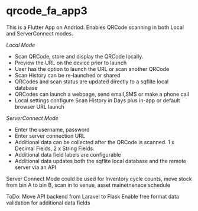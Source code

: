 # qrcode_fa_app3

This is a Flutter App on Andriod. Enables QRCode scanning in both Local and ServerConnect modes. 

*Local Mode*

- Scan QRCode, store and display the QRCode locally.
- Preview the URL on the device prior to launch
- User has the option to launch the URL or scan another QRCode
- Scan History can be re-launched or shared
- QRCodes and scan status are updated directly to a sqflite local database
- QRCodes can launch a webpage, send email,SMS or make a phone call
- Local settings configure Scan History in Days plus in-app or default browser URL launch 

*ServerConnect Mode*

- Enter the username, password 
- Enter server connection URL
- Additional data can be collected after the QRCode is scanned. 1 x Decimal Fields, 2 x String Fields. 
- Additional data field labels are configurable
- Additional data updates both the sqflite local database and the remote server via an API


Server Connect Mode could be used for Inventory cycle counts, move stock from bin A to bin B, scan in to venue, asset mainetnenace schedule


ToDo: Move API backend from Laravel to Flask
      Enable free format data validation for additional data fields
